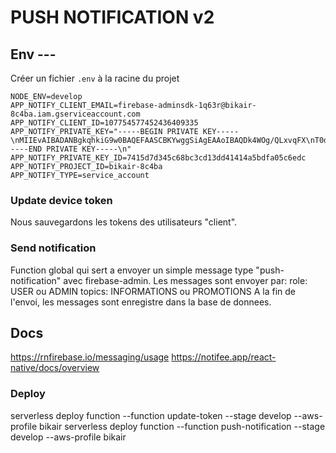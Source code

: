 # PUSH NOTIFICATION v2

## Env ---

Créer un fichier `.env` à la racine du projet

```dotenv
NODE_ENV=develop
APP_NOTIFY_CLIENT_EMAIL=firebase-adminsdk-1q63r@bikair-8c4ba.iam.gserviceaccount.com
APP_NOTIFY_CLIENT_ID=107754577452436409335
APP_NOTIFY_PRIVATE_KEY="-----BEGIN PRIVATE KEY-----\nMIIEvAIBADANBgkqhkiG9w0BAQEFAASCBKYwggSiAgEAAoIBAQDk4WOg/QLxvqFX\nT0d4nyM2hPDs5beKfzNu6semm48vGl2BFHrJYn92BFbTDaVM5v+MoE+/Zks11gO4\nR2OuyIZdAQwn6yjtTk+NT0h2lYbtCABgAORHKmqW0JpiKz+VwYGGtOewm7fJ5k7D\nbxMrdhaF7XEOBJCpRQ081+zwu3upaQlTHziXDubrTIX+tQz37U6gUGH0wipQaW3/\nZc5DXzWjs7Q+dpsZHZKUJtRitA1XELgxwQS8UqQqx6CMxk+Kb3PIxAM6Xq9LUNo3\nRP8ZF0m0vsr93JqeZXyoG+XDb8HnWuODUr3n97RdAHGNT1WiVMs5Fz6lhSl+1yHY\n2YXHDAZjAgMBAAECggEAA9y3eu93k+fhKtxYMPpgoMayDK8pC7/45PFxz92QXCnZ\nYnX0M2P7/ciObDSbKkbF6WU6W+LiRysEToOParWVm3Y8BlDhMjA9hriQ4uNhbr/4\nn3620ZGvKet9Sx4+jhZ8LWV3tCt9IBtShXaSevgmp4fRJV8jz3gG3Qru9OKqjc35\nWBtqVe8lU4cTkpHp/23L0ZY/0M7wA5Vy7mO8GIS8psRopp5ZtUxtXdKdhqqDvuTm\naFkwBQ0uXCD6i9XbrtiphaWALLRt8T/jX43jJeixQ298z4b4GspLoVr7pppks7LP\nFiO8OM37xhEs+rveiKBYuSQCGv7FO5o7ETmtSvYE6QKBgQD3EyinfnV+rUBqd35V\nMuovOHg28MeXzR65eu7WwSwa1klm+rIiv7HO2HfcdG8cvVxTGVx2EmastoLCIII4\n58jirrR0CWH52AJFKUJnB+Pe1XsHnRhCIhZc4IaLpXCPgtpwytvX4NFf6TTR6pZe\ng0+ve78LMNtQM1tBseQ+s98DqwKBgQDtJfnvxjYXcr4QTXyxIyRvdOYdk2qlKRvX\nza8CIlJjOMtZqS1WzWayKYm+IH4zSlLb/Mm4xB9eZ2V8bi89w1gfXopljlC9pQb6\nrspCf8PKgDdNwqqg9jF8OXn2sxDDjzM1E4jF53EOU4FpZi2+MZfvELK8fxCPLTY4\ncJPOxo1QKQKBgHygBFSf++H+v8w0I9wTx340DKchwnt2cnX6ZTibzYRn7DRuZaYT\nbTu5gpQHgvhLJ6Oe2j2QQIwDr2b+ANF1UKXOm6UgCnR8mYCLNDxGBZGjut/3RIIv\nMXp9okAUHfe1eDuGh2eXteSb/BGaM2jO8UXBtHaPmUAV94TmlwttrSLrAoGAWKLc\nEvljmEoDrfY4R8DZymrH44AI2ShPRs6Svdp0Lq+4mY946bulyatq10wvvx3lcGHA\nR7XN/6vnq6VHNO+BTWA5nBGgLfGzdRjFcits05Aum3rJ6ZV7E3IsGr/84Qrx2cGu\nWkHR6MffU7SkHjVNE0aLd5aKauk8HcY+CIf/o1kCgYA5guUpa0R5rpEWeIZxbBeU\njlqWcGkuggfqJM7L/3Pva350X+SSiTObplXNykYX3zRT7BEBjsXHHeMq8+WMyO+5\nYOMCUdzP0gGM1R0ILEz2jrOZ/ohfx25YEcsmNVhZrUsAmplEeBDbDA6PK5+cPUvc\n+wcj50MYjN4pGvw76KtaGA==\n-----END PRIVATE KEY-----\n"
APP_NOTIFY_PRIVATE_KEY_ID=7415d7d345c68bc3cd13dd41414a5bdfa05c6edc
APP_NOTIFY_PROJECT_ID=bikair-8c4ba
APP_NOTIFY_TYPE=service_account
```

### Update device token

Nous sauvegardons les tokens des utilisateurs "client".

### Send notification

Function global qui sert a envoyer un simple message type "push-notification" avec firebase-admin.
Les messages sont envoyer par:
role: USER ou ADMIN
topics: INFORMATIONS ou PROMOTIONS
A la fin de l'envoi, les messages sont enregistre dans la base de donnees.

## Docs

https://rnfirebase.io/messaging/usage
https://notifee.app/react-native/docs/overview

### Deploy

serverless deploy function --function update-token --stage develop --aws-profile bikair
serverless deploy function --function push-notification --stage develop --aws-profile bikair

